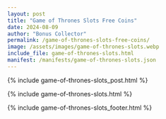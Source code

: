 ```yaml
---
layout: post
title: "Game of Thrones Slots Free Coins"
date: 2024-08-09
author: "Bonus Collector"
permalink: /game-of-thrones-slots-free-coins/
image: /assets/images/game-of-thrones-slots.webp
include_file: game-of-thrones-slots.html
manifest: /manifests/game-of-thrones-slots.json
---
```


{% include game-of-thrones-slots_post.html %}

{% include game-of-thrones-slots.html %}

{% include game-of-thrones-slots_footer.html %}